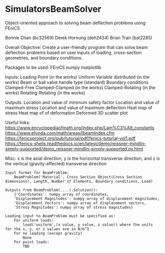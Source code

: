 # SimulatorsBeamSolver
Object-oriented approach to solving beam deflection problems using FEniCS

Bonnie Chan (bc32569)
Derek Hornung (deh2434)
Brian Tran (bat2285)

Overall Objective:
	Create a user-friendly program that can solve beam deflection problems based on user inputs of loading, cross-section geometries, and boundary conditions.

Packages to be used:
	FEniCS
	numpy
	matplotlib

Inputs:
	Loading
		Point (in the works)
		Uniform
		Variable distributed (in the works)
	Beam or ball valve handle type (standard)
	Boundary conditions
		Clamped-Free
		Clamped-Clamped (in the works)
		Clamped-Rotating (in the works)
		Rotating-Rotating (in the works)

Outputs:
	Location and value of minimum safety factor
	Location and value of maximum stress
	Location and value of maximum deflection
	Heat map of stress
	Heat map of of deformation
	Deformed 3D scatter plot

Useful links:
	https://www.encyclopediaofmath.org/index.php/Lam%C3%A9_constants
	https://www.efunda.com/math/areas/IbeamIndex.cfm
	https://fenicsproject.org/pub/tutorial/pdf/fenics-tutorial-vol1.pdf
  https://fenics-shells.readthedocs.io/en/latest/demo/reissner-mindlin-simply-supported/demo_reissner-mindlin-simply-supported.py.html

Misc:
    x is the axial direction, y is the horizontal transverse direction, and z is the vertical (gravity-affected) transverse direction
    
    Input format for BeamProblem:
        BeamProblem('Material', Cross Section Object(Cross Section dimensions), Length, Number of Elements, Boundary conditions, Load)
        
    Outputs from BeamProblem(....).Solution():
        {'Coordinates': numpy array of coordinates,
        'Displacement Magnitudes': numpy array of displacement magnitudes,
        'Displacement Vectors': numpy array of displacement vectors,
        'Stress Magnitudes': numpy array of stress magnitudes}
        
    Loading input to BeamProblem must be specified as:
        For uniform loads:
            load('uniform',(x value, y value, z value)) where the units for the x, y, or z values are in N/m^3
        For no loading (except gravity)
            None
        For point loads:
            TBD
